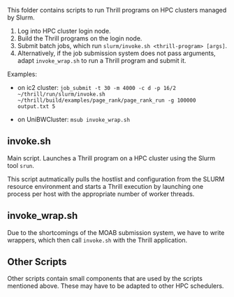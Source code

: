 This folder contains scripts to run Thrill programs on HPC clusters managed by Slurm.

1. Log into HPC cluster login node.
2. Build the Thrill programs on the login node.
3. Submit batch jobs, which run `slurm/invoke.sh <thrill-program> [args]`.
4. Alternatively, if the job submission system does not pass arguments, adapt `invoke_wrap.sh` to run a Thrill program and submit it.

Examples:

* on ic2 cluster:
`job_submit -t 30 -m 4000 -c d -p 16/2 ~/thrill/run/slurm/invoke.sh ~/thrill/build/examples/page_rank/page_rank_run -g 100000 output.txt 5`

* on UniBWCluster:
`msub invoke_wrap.sh`

## invoke.sh

Main script. Launches a Thrill program on a HPC cluster using the Slurm tool `srun`.

This script autmatically pulls the hostlist and configuration from the SLURM resource environment and starts a Thrill execution by launching one process per host with the appropriate number of worker threads.

## invoke_wrap.sh

Due to the shortcomings of the MOAB submission system, we have to write wrappers, which then call `invoke.sh` with the Thrill application.

## Other Scripts

Other scripts contain small components that are used by the scripts mentioned above. These may have to be adapted to other HPC schedulers.
